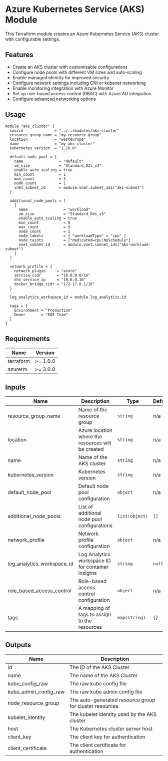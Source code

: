 # Azure Kubernetes Service (AKS) Module

This Terraform module creates an Azure Kubernetes Service (AKS) cluster with configurable settings.

## Features

- Create an AKS cluster with customizable configurations
- Configure node pools with different VM sizes and auto-scaling
- Enable managed identity for improved security
- Configure network settings including CNI or kubenet networking
- Enable monitoring integration with Azure Monitor
- Set up role-based access control (RBAC) with Azure AD integration
- Configure advanced networking options

## Usage

```hcl
module "aks_cluster" {
  source              = "../../modules/aks-cluster"
  resource_group_name = "my-resource-group"
  location            = "westeurope"
  name                = "my-aks-cluster"
  kubernetes_version  = "1.28.0"
  
  default_node_pool = {
    name                = "default"
    vm_size             = "Standard_D2s_v3"
    enable_auto_scaling = true
    min_count           = 1
    max_count           = 3
    node_count          = 1
    vnet_subnet_id      = module.vnet.subnet_ids["aks-subnet"]
  }
  
  additional_node_pools = [
    {
      name                = "workload"
      vm_size             = "Standard_D4s_v3"
      enable_auto_scaling = true
      min_count           = 0
      max_count           = 5
      node_count          = 1
      node_labels         = { "workloadType" = "cpu" }
      node_taints         = ["dedicated=cpu:NoSchedule"]
      vnet_subnet_id      = module.vnet.subnet_ids["aks-workload-subnet"]
    }
  ]

  network_profile = {
    network_plugin     = "azure"
    service_cidr       = "10.0.0.0/16"
    dns_service_ip     = "10.0.0.10"
    docker_bridge_cidr = "172.17.0.1/16"
  }
  
  log_analytics_workspace_id = module.log_analytics.id
  
  tags = {
    Environment = "Production"
    Owner       = "K8S Team"
  }
}
```

## Requirements

| Name | Version |
|------|---------|
| terraform | >= 1.0.0 |
| azurerm | >= 3.0.0 |

## Inputs

| Name | Description | Type | Default | Required |
|------|-------------|------|---------|:--------:|
| resource_group_name | Name of the resource group | `string` | n/a | yes |
| location | Azure location where the resources will be created | `string` | n/a | yes |
| name | Name of the AKS cluster | `string` | n/a | yes |
| kubernetes_version | Kubernetes version | `string` | n/a | yes |
| default_node_pool | Default node pool configuration | `object` | n/a | yes |
| additional_node_pools | List of additional node pool configurations | `list(object)` | `[]` | no |
| network_profile | Network profile configuration | `object` | n/a | yes |
| log_analytics_workspace_id | Log Analytics workspace ID for container insights | `string` | `null` | no |
| role_based_access_control | Role-based access control configuration | `object` | n/a | no |
| tags | A mapping of tags to assign to the resources | `map(string)` | `{}` | no |

## Outputs

| Name | Description |
|------|-------------|
| id | The ID of the AKS Cluster |
| name | The name of the AKS Cluster |
| kube_config_raw | The raw kube config file |
| kube_admin_config_raw | The raw kube admin config file |
| node_resource_group | The auto-generated resource group for cluster resources |
| kubelet_identity | The kubelet identity used by the AKS cluster |
| host | The Kubernetes cluster server host |
| client_key | The client key for authentication |
| client_certificate | The client certificate for authentication |
